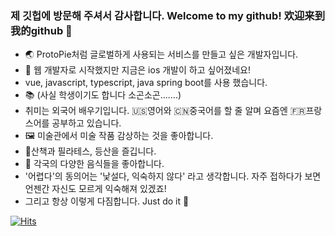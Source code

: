 ### 제 깃헙에 방문해 주셔서 감사합니다. Welcome to my github! 欢迎来到我的github 👋

- 🌏 ProtoPie처럼 글로벌하게 사용되는 서비스를 만들고 싶은 개발자입니다.
- 🌱 웹 개발자로 시작했지만 지금은 ios 개발이 하고 싶어졌네요!
- vue, javascript, typescript, java spring boot를 사용 했습니다.
- 📚 (사실 학생이기도 합니다 소곤소곤.......)
- 취미는 외국어 배우기입니다. 🇺🇸영어와 🇨🇳중국어를 할 줄 알며 요즘엔 🇫🇷프랑스어를 공부하고 있습니다.
- 🖼 미술관에서 미술 작품 감상하는 것을 좋아합니다.
- 🚶산책과 필라테스, 등산을 즐깁니다.
- 🍲 각국의 다양한 음식들을 좋아합니다.
- '어렵다'의 동의어는 '낯설다, 익숙하지 않다' 라고 생각합니다. 자주 접하다가 보면 언젠간 자신도 모르게 익숙해져 있겠죠!
- 그리고 항상 이렇게 다짐합니다. Just do it 🤸

<!-- ### 제 깃헙에 방문해 주셔서 감사합니다. Welcome to my github! 欢迎来到我的github 👋

- 🌏 ProtoPie처럼 글로벌하게 사용되는 서비스를 만들고 싶은 프론트엔드 개발자입니다.
- 💅 👪 멋진 디자인과 사용자 경험도 고려할 줄 아는 개발자가 되고 싶어 [UI, UX도 조금씩 공부합니다.](https://www.notion.so/UI-UX-public-0ad2677574694bafb326bc9d31e178eb)
- 🌱 지금은 새싹 프론트엔드 개발자이지만 풀스택 개발자가 되는 것을 목표로 하고 있습니다.
- vue와 react 그리고 typescript를 사용합니다.
- 📚 개발하는 것 외에 아래의 것들을 좋아합니다
  - 외국어 공부하는 것을 좋아합니다. 🇺🇸영어와 🇨🇳중국어 가능합니다.
  - 🖼 미술관에서 전시 작품을 구경하는 것을 좋아합니다.
  - 🎶 다양한 장르의 음악을 좋아합니다. 요즘에는 비트가 있는 인디팝, 시티팝 그리고 재즈를 자주 듣습니다.
  - 🚶걷는 것을 좋아합니다. 강가에서 걷고, 시내에서 걷고, 산에서 걷습니다.
  - 🍲 각국의 다양한 음식들을 좋아합니다.
- 그리고 항상 이렇게 생각하자 다짐합니다. Just do it 🤸

### 제 깃헙에 방문해 주셔서 감사합니다. Welcome to my github! 欢迎来到我的github 👋
- Vue & Typescript & Java Spring Boot🧑‍💻
- Currently involved in learning Swift & iOS app development📱
- Speak Korean🇰🇷, Chinese🇨🇳 and English🇺🇸 (sometimes it's broken 👻)
- and currently learning some French🇫🇷
- pilates & yoga person 🧘
- My jam: All Too Well 10 minute version
- it's not difficult - you just gotta get used to it💪
- love wins🏳️‍🌈
- **and... Just do it 🤸** 

 -->
 
 
[![Hits](https://hits.seeyoufarm.com/api/count/incr/badge.svg?url=https%3A%2F%2Fgithub.com%2Flyj-ooz&count_bg=%2379C83D&title_bg=%23555555&icon=&icon_color=%23E7E7E7&title=hits&edge_flat=false)](https://hits.seeyoufarm.com)
